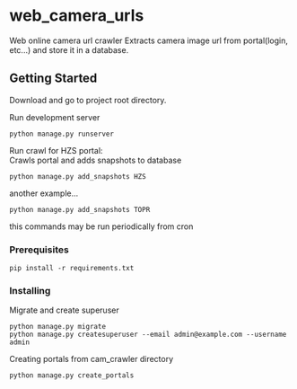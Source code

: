 # web_camera_urls

Web online camera url crawler
Extracts camera image url from portal(login, etc...) and store it in a database.

## Getting Started

Download and go to project root directory.  

Run development server
```
python manage.py runserver
```

Run crawl for HZS portal:  
Crawls portal and adds snapshots to database  
```
python manage.py add_snapshots HZS
```
another example...  
```
python manage.py add_snapshots TOPR
```
this commands may be run periodically from cron


### Prerequisites

```
pip install -r requirements.txt
```

### Installing

Migrate and create superuser

```
python manage.py migrate
python manage.py createsuperuser --email admin@example.com --username admin
```

Creating portals from cam_crawler directory

```
python manage.py create_portals
```